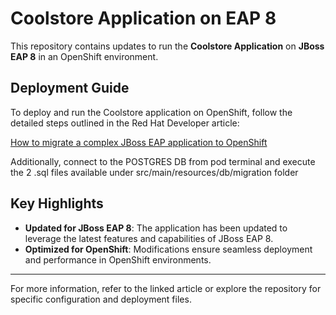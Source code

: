 # Coolstore Application on EAP 8

This repository contains updates to run the **Coolstore Application** on **JBoss EAP 8** in an OpenShift environment.

## Deployment Guide

To deploy and run the Coolstore application on OpenShift, follow the detailed steps outlined in the Red Hat Developer article:

[How to migrate a complex JBoss EAP application to OpenShift](https://developers.redhat.com/articles/2023/08/23/how-migrate-complex-jboss-eap-application-openshift#testing_the_application_by_deploying_on_openshift)

Additionally, connect to the POSTGRES DB from pod terminal and execute the 2 .sql files available under src/main/resources/db/migration folder

## Key Highlights

- **Updated for JBoss EAP 8**: The application has been updated to leverage the latest features and capabilities of JBoss EAP 8.
- **Optimized for OpenShift**: Modifications ensure seamless deployment and performance in OpenShift environments.

---

For more information, refer to the linked article or explore the repository for specific configuration and deployment files.
